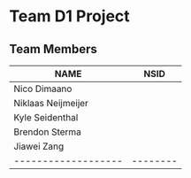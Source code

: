 Team D1 Project
===============
Team Members
------------
|   **NAME**        |**NSID**|
|-------------------|--------|
|Nico Dimaano       |        | 
|Niklaas Neijmeijer |        |
|Kyle Seidenthal    |        |
|Brendon Sterma     |        |
|Jiawei Zang        |        |
|-------------------|--------|
